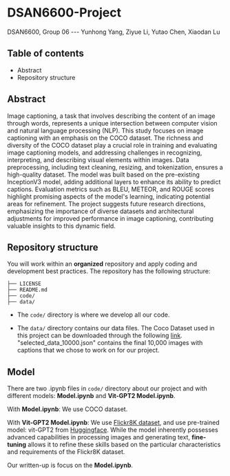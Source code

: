 # DSAN6600-Project
DSAN6600, Group 06 --- Yunhong Yang, Ziyue Li, Yutao Chen, Xiaodan Lu

## Table of contents
* Abstract
* Repository structure

## Abstract
Image captioning, a task that involves describing the content of an image through words, represents a unique intersection between computer vision and natural language processing (NLP). This study focuses on image captioning with an emphasis on the COCO dataset. The richness and diversity of the COCO dataset play a crucial role in training and evaluating image captioning models, and addressing challenges in recognizing, interpreting, and describing visual elements within images. Data preprocessing, including text cleaning, resizing, and tokenization, ensures a high-quality dataset. The model was built based on the pre-existing InceptionV3 model, adding additional layers to enhance its ability to predict captions. Evaluation metrics such as BLEU, METEOR, and ROUGE scores highlight promising aspects of the model's learning, indicating potential areas for refinement. The project suggests future research directions, emphasizing the importance of diverse datasets and architectural adjustments for improved performance in image captioning, contributing valuable insights to this dynamic field.

## Repository structure

You will work within an **organized** repository and apply coding and development best practices. The repository has the following structure:

```.
├── LICENSE
├── README.md
├── code/
├── data/
```
* The `code/` directory is where we develop all our code. 

* The `data/` directory contains our data files. The Coco Dataset used in this project can be downloaded through the following [link](https://www.kaggle.com/datasets/awsaf49/coco-2017-dataset). "selected_data_10000.json" contains the final 10,000 images with captions that we chose to work on for our project.

## Model

There are two .ipynb files in  `code/` directory about our project and with different models: **Model.ipynb** and **Vit-GPT2 Model.ipynb**. 

With **Model.ipynb**: We use COCO dataset.

With **Vit-GPT2 Model.ipynb**: We use [Flickr8K dataset](https://www.kaggle.com/datasets/adityajn105/flickr8k), and use pre-trained model: vit-GPT2 from [Huggingface](https://huggingface.co/nlpconnect/vit-gpt2-image-captioning/tree/main). While the model inherently possesses advanced capabilities in processing images and generating text, **fine-tuning** allows it to refine these skills based on the particular characteristics and requirements of the Flickr8K dataset.

Our written-up is focus on the **Model.ipynb**.







